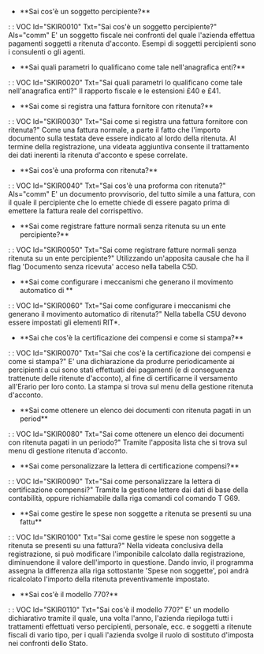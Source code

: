 - \*\*Sai cos'è un soggetto percipiente?\*\*

 :  : VOC Id="SKIR0010" Txt="Sai cos'è un soggetto percipiente?" Als="comm"
E' un soggetto fiscale nei confronti del quale l'azienda effettua pagamenti soggetti a ritenuta d'acconto. Esempi di soggetti percipienti sono i consulenti o gli agenti.
- \*\*Sai quali parametri lo qualificano come tale nell'anagrafica enti?\*\*

 :  : VOC Id="SKIR0020" Txt="Sai quali parametri lo qualificano come tale nell'anagrafica enti?"
Il rapporto fiscale e le estensioni £40 e £41.
- \*\*Sai come si registra una fattura fornitore con ritenuta?\*\*

 :  : VOC Id="SKIR0030" Txt="Sai come si registra una fattura fornitore con ritenuta?"
Come una fattura normale, a parte il fatto che l'importo documento sulla testata deve essere indicato al lordo della ritenuta. Al termine della registrazione, una videata aggiuntiva consente il trattamento dei dati inerenti la ritenuta d'acconto e spese correlate.
- \*\*Sai cos'è una proforma con ritenuta?\*\*

 :  : VOC Id="SKIR0040" Txt="Sai cos'è una proforma con ritenuta?" Als="comm"
E' un documento provvisorio, del tutto simile a una fattura, con il quale il percipiente che lo emette chiede di essere pagato prima di emettere la fattura reale del corrispettivo.
- \*\*Sai come registrare fatture normali senza ritenuta su un ente percipiente?\*\*

 :  : VOC Id="SKIR0050" Txt="Sai come registrare fatture normali senza ritenuta su un ente percipiente?"
Utilizzando un'apposita causale che ha il flag 'Documento senza ricevuta' acceso nella tabella C5D.
- \*\*Sai come configurare i meccanismi che generano il movimento automatico di \*\*

 :  : VOC Id="SKIR0060" Txt="Sai come configurare i meccanismi che generano il movimento automatico di ritenuta?"
Nella tabella C5U devono essere impostati gli elementi RIT\*.
- \*\*Sai che cos'è la certificazione dei compensi e come si stampa?\*\*

 :  : VOC Id="SKIR0070" Txt="Sai che cos'è la certificazione dei compensi e come si stampa?"
E' una dichiarazione da produrre periodicamente ai percipienti a cui sono stati effettuati dei pagamenti (e di conseguenza trattenute delle ritenute d'acconto), al fine di certificarne il versamento all'Erario per loro conto. La stampa si trova sul menu della gestione ritenuta d'acconto.
- \*\*Sai come ottenere un elenco dei documenti con ritenuta pagati in un period\*\*

 :  : VOC Id="SKIR0080" Txt="Sai come ottenere un elenco dei documenti con ritenuta pagati in un periodo?"
Tramite l'apposita lista che si trova sul menu di gestione ritenuta d'acconto.
- \*\*Sai come personalizzare la lettera di certificazione compensi?\*\*

 :  : VOC Id="SKIR0090" Txt="Sai come personalizzare la lettera di certificazione compensi?"
Tramite la gestione lettere dai dati di base della contabilità, oppure richiamabile dalla riga comandi col comando T G69.
- \*\*Sai come gestire le spese non soggette a ritenuta se presenti su una fattu\*\*

 :  : VOC Id="SKIR0100" Txt="Sai come gestire le spese non soggette a ritenuta se presenti su una fattura?"
Nella videata conclusiva della registrazione, si può modificare l'imponibile calcolato dalla registrazione, diminuendone il valore dell'importo in questione. Dando invio, il programma assegna la differenza alla riga sottostante 'Spese non soggette', poi andrà ricalcolato l'importo della ritenuta preventivamente impostato.
- \*\*Sai cos'è il modello 770?\*\*

 :  : VOC Id="SKIR0110" Txt="Sai cos'è il modello 770?"
E' un modello dichiarativo tramite il quale, una volta l'anno, l'azienda riepiloga tutti i trattamenti effettuati verso percipienti, personale, ecc. e soggetti a ritenute fiscali di vario tipo, per i quali l'azienda svolge il ruolo di sostituto d'imposta nei confronti dello Stato.
